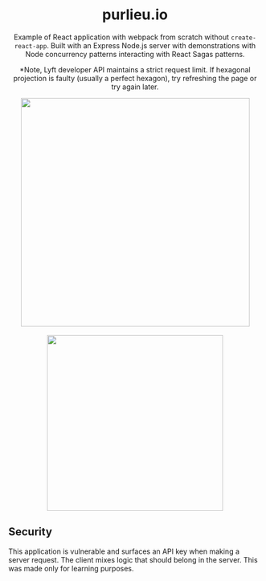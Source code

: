 <center> 

# purlieu.io

Example of React application with webpack from scratch without `create-react-app`. 
Built with an Express Node.js server with demonstrations with Node concurrency patterns interacting with React Sagas patterns. 



*Note, Lyft developer API maintains a strict request limit. If hexagonal projection is faulty (usually a perfect hexagon), try refreshing the page or try again later. 
  
<img src="https://i.imgur.com/qBRKmHe.jpg" width="455" />
<br><br>
<img src="https://i.imgur.com/vMoQwB8.png" width="350" />
</center>


## Security 
This application is vulnerable and surfaces an API key when making a server request. The client mixes logic that should belong in the server. This was made only for learning purposes.

